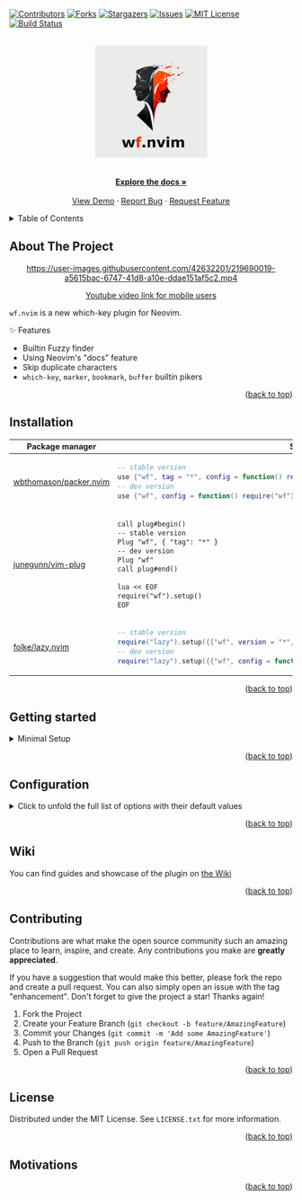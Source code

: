 <a name="readme-top"></a>

[![Contributors][contributors-shield]][contributors-url]
[![Forks][forks-shield]][forks-url]
[![Stargazers][stars-shield]][stars-url]
[![Issues][issues-shield]][issues-url]
[![MIT License][license-shield]][license-url]
[![Build Status][ci-shield]][ci-url]

<br />
<div align="center">
  <a href="https://github.com/Cassin01/wf.nvim">
    <!-- <img src=".github/images/logo.png" alt="Logo" width="80" height="80"> -->
    <img src=".github/images/logo.png" alt="Logo" width="200" height="200">
  </a>

  <!-- <h3 align="center">wf.nvim</h3> -->

  <p align="center">
    <!-- A which-key with a fuzzy-find. -->
    <br />
    <a href="https://github.com/Cassin01/wf.nvim"><strong>Explore the docs »</strong></a>
    <br />
    <br />
    <a href="https://github.com/Cassin01/wf.nvim">View Demo</a>
    ·
    <a href="https://github.com/Cassin01/wf.nvim/issues">Report Bug</a>
    ·
    <a href="https://github.com/Cassin01/wf.nvim/issues">Request Feature</a>
  </p>
</div>

<!-- TABLE OF CONTENTS -->
<details>
  <summary>Table of Contents</summary>
  <ol>
    <li>
      <a href="#about-the-project">About The Project</a>
    </li>
    <li><a href="#installation">Installation</a></li>
    <li><a href="#getting-started">Getting started</a></li>
    <li><a href="#configuration">Configuration</a></li>
    <li><a href="#Wiki">Wiki</a></li>
    <li><a href="#contributing">Contributing</a></li>
    <li><a href="#license">License</a></li>
    <li><a href="#contact">Contact</a></li>
    <li><a href="#motivations">Motivations</a></li>
  </ol>
</details>

<!-- ABOUT THE PROJECT -->
## About The Project

<div align="center">
    <!-- > Drag your video (<10MB) here to host it for free on GitHub. -->

<!-- [![Product Name Screen Shot][product-screenshot]](https://github.com/Cassin01/wf.nvim) -->

https://user-images.githubusercontent.com/42632201/219690019-a5615bac-6747-41d8-a10e-ddae151af5c2.mp4

</div>

<div align="center">

<!-- > Videos don't work on GitHub mobile, so a GIF alternative can help users. -->

[Youtube video link for mobile users](https://youtu.be/S3aKshSPyiQ)

</div>

`wf.nvim` is a new which-key plugin for Neovim.

✨ Features
* Builtin Fuzzy finder
* Using Neovim's "docs" feature
* Skip duplicate characters
* `which-key`, `marker`, `bookmark`, `buffer` builtin pikers

<p align="right">(<a href="#readme-top">back to top</a>)</p>

## Installation

<div align="center">
<table>
<thead>
<tr>
<th>Package manager</th>
<th>Snippet</th>
</tr>
</thead>
<tbody>
<tr>
<td>

[wbthomason/packer.nvim](https://github.com/wbthomason/packer.nvim)

</td>
<td>

```lua
-- stable version
use {"wf", tag = "*", config = function() require("wf").setup() end}
-- dev version
use {"wf", config = function() require("wf").setup() end}
```

</td>
</tr>
<tr>
<td>

[junegunn/vim-plug](https://github.com/junegunn/vim-plug)

</td>
<td>

```vim
call plug#begin()
-- stable version
Plug "wf", { "tag": "*" }
-- dev version
Plug "wf"
call plug#end()

lua << EOF
require("wf").setup()
EOF
```

</td>
</tr>
<tr>
<td>

[folke/lazy.nvim](https://github.com/folke/lazy.nvim)

</td>
<td>

```lua
-- stable version
require("lazy").setup({{"wf", version = "*", config = function() require("wf").setup() end}})
-- dev version
require("lazy").setup({{"wf", config = function() require("wf").setup() end}})
```

</td>
</tr>
</tbody>
</table>
</div>

<p align="right">(<a href="#readme-top">back to top</a>)</p>

## Getting started

<details>
  <summary>Minimal Setup</summary>

```lua
local which_key = require("wf.builtin.which_key")
local register = require("wf.builtin.register")
local bookmark = require("wf.builtin.bookmark")
local buffer = require("wf.builtin.buffer")

-- Register
vim.keymap.set(
  "n",
  "<Space>wr",
  register(),
  { noremap = true, silent = true, desc = "[wf.nvim] register" }
)

-- Bookmark
vim.keymap.set(
  "n",
  "<Space>wbo",
  bookmark({
    nvim = "~/.config/nvim",
    zsh = "~/.zshrc",
  })
  { noremap = true, silent = true, desc = "[wf.nvim] bookmark" }
)

-- Buffer
vim.keymap.set(
    "n",
    "<Space>wbu",
    buffer({}),
    {noremap = true, silent= true, desc = "[wf.nvim] buffer"}
)

-- Which Key
vim.keymap.set(
  "n",
  "<Leader>",
  which_key({ text_insert_in_advance = "<Leader>" }),
  { noremap = true, silent = true, desc = "[wf.nvim] which-key /", }
)
```

</details>

<!-- > Describe how to use the plugin the simplest way -->

<p align="right">(<a href="#readme-top">back to top</a>)</p>

## Configuration

<!-- > The configuration list sometimes become cumbersome, making it folded by default reduce the noise of the README file. -->

<details>
<summary>Click to unfold the full list of options with their default values</summary>

<!-- > **Note**: The options are also available in Neovim by calling `:h wf.options` -->

```lua
require("wf").setup({
    -- you can copy the full list from lua/wf/setup/init.lua
})
```

</details>

<p align="right">(<a href="#readme-top">back to top</a>)</p>

## Wiki

You can find guides and showcase of the plugin on [the Wiki](https://github.com/cassin/wf.nvim/wiki)


<p align="right">(<a href="#readme-top">back to top</a>)</p>

<!-- CONTRIBUTING -->
## Contributing

Contributions are what make the open source community such an amazing place to learn, inspire, and create. Any contributions you make are **greatly appreciated**.

If you have a suggestion that would make this better, please fork the repo and create a pull request. You can also simply open an issue with the tag "enhancement".
Don't forget to give the project a star! Thanks again!

1. Fork the Project
2. Create your Feature Branch (`git checkout -b feature/AmazingFeature`)
3. Commit your Changes (`git commit -m 'Add some AmazingFeature'`)
4. Push to the Branch (`git push origin feature/AmazingFeature`)
5. Open a Pull Request

<p align="right">(<a href="#readme-top">back to top</a>)</p>

<!-- LICENSE -->
## License

Distributed under the MIT License. See `LICENSE.txt` for more information.

<p align="right">(<a href="#readme-top">back to top</a>)</p>

## Motivations

<!-- > If alternatives of your plugin exist, you can provide some pros/cons of using yours over the others. -->

<p align="right">(<a href="#readme-top">back to top</a>)</p>


<!-- MARKDOWN LNIKS & IMAGES -->
[contributors-shield]: https://img.shields.io/github/contributors/Cassin01/wf.nvim.svg?style=for-the-badge
[contributors-url]: https://github.com/Cassin01/wf.nvim/graphs/contributors
[forks-shield]: https://img.shields.io/github/forks/Cassin01/wf.nvim.svg?style=for-the-badge
[forks-url]: https://github.com/Cassin01/wf.nvim/network/members
[stars-shield]: https://img.shields.io/github/stars/Cassin01/wf.nvim.svg?style=for-the-badge
[stars-url]: https://github.com/Cassin01/wf.nvim/stargazers
[issues-shield]: https://img.shields.io/github/issues/Cassin01/wf.nvim.svg?style=for-the-badge
[issues-url]: https://github.com/Cassin01/wf.nvim/issues
[license-shield]: https://img.shields.io/github/license/Cassin01/wf.nvim.svg?style=for-the-badge
[license-url]: https://github.com/Cassin01/wf.nvim/blob/main/LICENSE.txt
[ci-shield]: https://img.shields.io/github/actions/workflow/status/Cassin01/wf.nvim/main.yml?style=for-the-badge
[ci-url]: https://github.com/Cassin01/wf.nvim/actions/workflows/main.yml
[product-screenshot]: https://user-images.githubusercontent.com/42632201/213849418-3cddb8bb-7323-4af7-b201-1ce2de07d3b9.png
[product-video]: .github/images/theme.mp4
